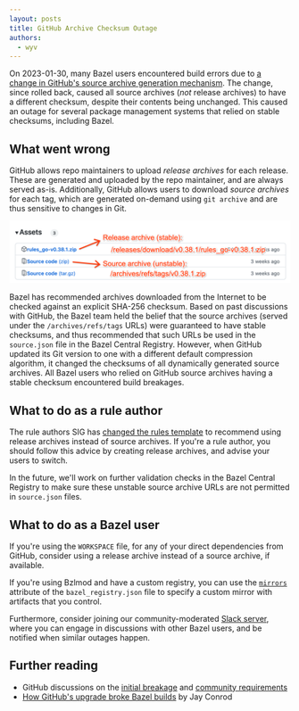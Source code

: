 ```yaml
---
layout: posts
title: GitHub Archive Checksum Outage
authors:
  - wyv
---
```


On 2023-01-30, many Bazel users encountered build errors due to [a change in GitHub's source archive generation mechanism](https://github.blog/changelog/2023-01-30-git-archive-checksums-may-change/). The change, since rolled back, caused all source archives (_not_ release archives) to have a different checksum, despite their contents being unchanged. This caused an outage for several package management systems that relied on stable checksums, including Bazel.


## What went wrong

GitHub allows repo maintainers to upload _release archives_ for each release. These are generated and uploaded by the repo maintainer, and are always served as-is. Additionally, GitHub allows users to download _source archives_ for each tag, which are generated on-demand using `git archive` and are thus sensitive to changes in Git.

![The two types of archive downloads on GitHub: release archives (stable) and source archives (unstable)](/assets/github-archives.png)

Bazel has recommended archives downloaded from the Internet to be checked against an explicit SHA-256 checksum. Based on past discussions with GitHub, the Bazel team held the belief that the source archives (served under the `/archives/refs/tags` URLs) were guaranteed to have stable checksums, and thus recommended that such URLs be used in the `source.json` file in the Bazel Central Registry. However, when GitHub updated its Git version to one with a different default compression algorithm, it changed the checksums of all dynamically generated source archives. All Bazel users who relied on GitHub source archives having a stable checksum encountered build breakages.


## What to do as a rule author

The rule authors SIG has [changed the rules template](https://github.com/bazel-contrib/rules-template/pull/44) to recommend using release archives instead of source archives. If you're a rule author, you should follow this advice by creating release archives, and advise your users to switch.

In the future, we'll work on further validation checks in the Bazel Central Registry to make sure these unstable source archive URLs are not permitted in `source.json` files.


## What to do as a Bazel user

If you're using the `WORKSPACE` file, for any of your direct dependencies from GitHub, consider using a release archive instead of a source archive, if available.

If you're using Bzlmod and have a custom registry, you can use the [`mirrors`](https://bazel.build/external/registry#index_registry) attribute of the `bazel_registry.json` file to specify a custom mirror with artifacts that you control.

Furthermore, consider joining our community-moderated [Slack server](https://slack.bazel.build), where you can engage in discussions with other Bazel users, and be notified when similar outages happen.


## Further reading

* GitHub discussions on the [initial breakage](https://github.com/orgs/community/discussions/45830) and [community requirements](https://github.com/orgs/community/discussions/46034)
* [How GitHub's upgrade broke Bazel builds](https://jayconrod.com/posts/127/how-github-s-upgrade-broke-bazel-builds) by Jay Conrod

